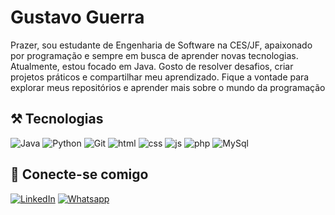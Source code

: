 # Gustavo Guerra 
Prazer, sou estudante de Engenharia de Software na CES/JF, apaixonado por programação e sempre em busca de aprender novas tecnologias. Atualmente, estou focado em Java. Gosto de resolver desafios, criar projetos práticos e compartilhar meu aprendizado. Fique a vontade para explorar meus repositórios e aprender mais sobre o mundo da programação
## ⚒️ Tecnologias 

 

![Java](https://img.shields.io/badge/Java-111?style=for-the-badge&logo=coffeescript&logoColor=orange) 
![Python](https://img.shields.io/badge/Python-111?style=for-the-badge&logo=python)
![Git](https://img.shields.io/badge/Git-111?style=for-the-badge&logo=git)
![html](https://img.shields.io/badge/html-111?style=for-the-badge&logo=html5) 
![css](https://img.shields.io/badge/css-111?style=for-the-badge&logo=css3&logoColor=blue) 
![js](https://img.shields.io/badge/Javascript-111?style=for-the-badge&logo=javascript&logoColor=yellow) 
![php](https://img.shields.io/badge/PHP-111?style=for-the-badge&logo=php&logoColor=blue) 
![MySql](https://img.shields.io/badge/MySQL-111?style=for-the-badge&logo=mysql) 

## 📲 Conecte-se comigo 

[![LinkedIn](https://img.shields.io/badge/LinkedIn-blue?style=for-the-badge&logo=linkedin&logoColor=0E76A8)](https://www.linkedin.com/in/gustavo-guerra-563aa2216/)
[![Whatsapp](https://img.shields.io/badge/Whatsapp-3ee515?style=for-the-badge&logo=whatsapp&logoColor=white)](http://wa.me/5532999646538) 
